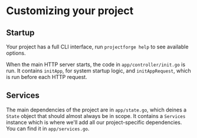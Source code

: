 <!--- Content managed by Project Forge, see [projectforge.md] for details. -->
# Customizing your project

## Startup

Your project has a full CLI interface, run `projectforge help` to see available options. 

When the main HTTP server starts, the code in `app/controller/init.go` is run. 
It contains `initApp`, for system startup logic, and `initAppRequest`, which is run before each HTTP request. 

## Services

The main dependencies of the project are in `app/state.go`, which deines a `State` object that should almost always be in scope. 
It contains a `Services` instance which is where we'll add all our project-specific dependencies. 
You can find it in `app/services.go`.

